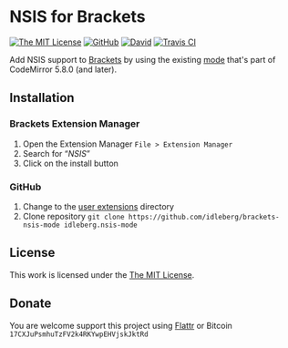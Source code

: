 # NSIS for Brackets

[![The MIT License](https://img.shields.io/badge/license-MIT-orange.svg?style=flat-square)](http://opensource.org/licenses/MIT)
[![GitHub](https://img.shields.io/github/release/idleberg/brackets-nsis-mode.svg?style=flat-square)](https://github.com/idleberg/brackets-nsis-mode/releases)
[![David](https://img.shields.io/david/dev/idleberg/brackets-nsis-mode.svg?style=flat-square)](https://david-dm.org/idleberg/brackets-nsis-mode#info=devDependencies)
[![Travis CI](https://img.shields.io/travis/idleberg/brackets-nsis-mode.svg?style=flat-square)](https://travis-ci.org/idleberg/brackets-nsis-mode)

Add NSIS support to [Brackets](http://brackets.io) by using the existing [mode](https://github.com/idleberg/codemirror-nsis) that's part of CodeMirror 5.8.0 (and later).

## Installation

### Brackets Extension Manager

1. Open the Extension Manager `File > Extension Manager`
2. Search for “*NSIS*”
3. Click on the install button

### GitHub

1. Change to the [user extensions](https://github.com/adobe/brackets/wiki/Extension-Locations) directory
2. Clone repository `git clone https://github.com/idleberg/brackets-nsis-mode idleberg.nsis-mode`

## License

This work is licensed under the [The MIT License](LICENSE).

## Donate

You are welcome support this project using [Flattr](https://flattr.com/submit/auto?user_id=idleberg&url=https://github.com/idleberg/brackets-nsis-mode) or Bitcoin `17CXJuPsmhuTzFV2k4RKYwpEHVjskJktRd`
